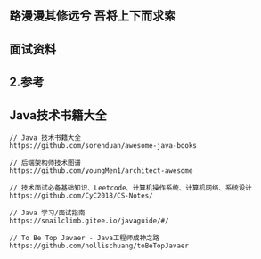 ## 路漫漫其修远兮 吾将上下而求索

## 面试资料

## 2.参考

## Java技术书籍大全

```
// Java 技术书籍大全
https://github.com/sorenduan/awesome-java-books
```

```
// 后端架构师技术图谱
https://github.com/youngMen1/architect-awesome
```

```
// 技术面试必备基础知识、Leetcode、计算机操作系统、计算机网络、系统设计
https://github.com/CyC2018/CS-Notes/
```

```
// Java 学习/面试指南
https://snailclimb.gitee.io/javaguide/#/
```

```
// To Be Top Javaer - Java工程师成神之路
https://github.com/hollischuang/toBeTopJavaer
```



